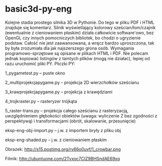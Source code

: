 basic3d-py-eng
==============
Kolejne stadia prostego silnika 3D w Pythonie. Do tego w pliku PDF i HTML znajduje się komentarz. Silnik wyświetlający kolorowy sześcian/łom/czajnik (ewentualnie z cieniowaniem płaskim) działa całkowicie software'owo, bez OpenGL czy innych pomocniczych bibliotek, bo chodzi o ugryzienie podstaw. Całość nie jest zaawansowana, a wręcz bardzo uproszczona, tak by była zrozumiała dla jak najszerszego grona osób. Wymagania programowo-sprzętowe są opisane w plikach HTML i PDF. Nie polecam jednak kopiować listingów z tamtych plików (mogą nie działać), lepiej od razu uruchomić pliki PY. Pliczki PY:

1_pygametest.py – puste okno

2_multiprojekcjapygame.py – projekcja 2D wierzchołków sześcianu

3_krawprojekcjapygame.py – projekcja z krawędziami

4_trojkraster.py – rasteryzer trójkąta

5_raster-trans.py – projekcja całego sześcianu z rasteryzacją, uwzględnieniem głębokości obiektów (uwaga: wyliczenie Z bez zgodności z perspektywą) i transformacjami (obrót, skalowanie, przesunięcie)

eksp-eng-obj-import.py – j.w. z importem bryły z pliku obj

eksp-eng-shaded.py – j.w. z cieniowaniem płaskim 

Obrazek: http://s15.postimg.org/rv66o0uvf/1_crowbar.png

Filmik: http://ubuntuone.com/2Tvxoc7CIZ9BHSndAE69xq

